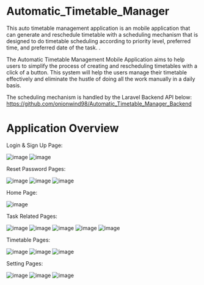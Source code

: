 # Automatic_Timetable_Manager
 
This auto timetable management application is an mobile application that can generate and reschedule timetable with a scheduling mechanism that is designed to do timetable scheduling according to priority level, preferred time, and preferred date of the task. .

The Automatic Timetable Management Mobile Application aims to help users to simplify the process of creating and rescheduling timetables with a click of a button. This system will help the users manage their timetable effectively and eliminate the hustle of doing all the work manually in a daily basis. 

The scheduling mechanism is handled by the Laravel Backend API below:
https://github.com/onionwind98/Automatic_Timetable_Manager_Backend


# Application Overview
Login & Sign Up Page:

![image](https://user-images.githubusercontent.com/46781449/183228080-bc1a2c78-0f7e-4f81-9bd6-7a3aaf8c9eb8.png)
![image](https://user-images.githubusercontent.com/46781449/183228096-1c67b8f7-1f77-427b-a79b-c98338e723c6.png)


Reset Password Pages:

![image](https://user-images.githubusercontent.com/46781449/183228176-85a3234a-c549-49f9-bf2a-51160a01d440.png)
![image](https://user-images.githubusercontent.com/46781449/183228177-97444a6b-cd9e-4296-86a9-d57523246d8c.png)
![image](https://user-images.githubusercontent.com/46781449/183228179-78cc41ae-4901-4beb-b6ae-52d0a81daa5c.png)

Home Page:

![image](https://user-images.githubusercontent.com/46781449/183228188-228c3392-1f6c-4e38-ac6a-f2ab19be2545.png)

Task Related Pages:

![image](https://user-images.githubusercontent.com/46781449/183228239-adf04f25-5ea5-44ab-ada7-fa330635dc4d.png)
![image](https://user-images.githubusercontent.com/46781449/183228277-36686c62-20e7-43e4-a9d4-cdc48ddff7cc.png)
![image](https://user-images.githubusercontent.com/46781449/183228285-124b062a-d877-4518-a51b-79c77f30631b.png)
![image](https://user-images.githubusercontent.com/46781449/183228288-a4861bb8-4848-4121-b6c1-3cb4e80c5843.png)
![image](https://user-images.githubusercontent.com/46781449/183228291-4e2359fb-d190-4f63-b0f3-f3c0d1436117.png)

Timetable Pages:

![image](https://user-images.githubusercontent.com/46781449/183228301-81b8e6ef-585f-4229-ac05-9adf2c6217bc.png)
![image](https://user-images.githubusercontent.com/46781449/183228305-0b8a6beb-4a16-4905-a995-6b867d829126.png)
![image](https://user-images.githubusercontent.com/46781449/183228306-7442f811-d026-4c59-b18e-2b51e3c63071.png)

Setting Pages:

![image](https://user-images.githubusercontent.com/46781449/183228315-4f23086b-9599-46a4-8e62-d7c611da0468.png)
![image](https://user-images.githubusercontent.com/46781449/183228324-dc958d44-dc88-4b52-9ddf-5d392b9314f5.png)
![image](https://user-images.githubusercontent.com/46781449/183228326-abb3d17b-161a-43ce-b174-8ea597784e07.png)
